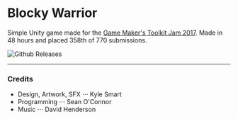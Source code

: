 # Blocky Warrior
Simple Unity game made for the [Game Maker's Toolkit Jam 2017](https://itch.io/jam/gmtk-jam). Made in 48 hours and placed 358th of 770 submissions.

![Github Releases](https://img.shields.io/github/downloads/seaneoo/Blocky-Warrior/latest/total.svg)

---

### Credits
* Design, Artwork, SFX
⋅⋅⋅ Kyle Smart
* Programming
⋅⋅⋅ Sean O'Connor
* Music
⋅⋅⋅ David Henderson
